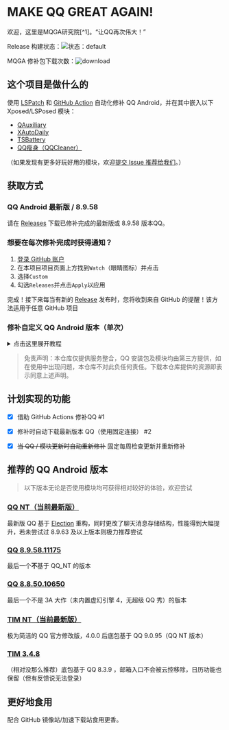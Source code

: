 # MAKE QQ GREAT AGAIN!

欢迎，这里是MQGA研究院[^1]。“让QQ再次伟大！”

Release 构建状态：![状态：default](https://github.com/Hakuin123/MQGA/actions/workflows/default.yml/badge.svg)

MQGA 修补包下载次数：![download](https://img.shields.io/github/downloads/Hakuin123/MQGA/total?logo=github)

## 这个项目是做什么的

使用 [LSPatch](https://github.com/LSPosed/LSPatch) 和 [GitHub Action](https://github.com/features/actions) 自动化修补 QQ Android，并在其中嵌入以下 Xposed/LSPosed 模块：

- [QAuxiliary](https://github.com/cinit/QAuxiliary)
- [XAutoDaily](https://github.com/LuckyPray/XAutoDaily)
- [TSBattery](https://github.com/fankes/TSBattery)
- [QQ瘦身（QQCleaner）](https://github.com/KitsunePie/QQCleaner)

（如果发现有更多好玩好用的模块，欢迎[提交 Issue 推荐给我们](https://github.com/Hakuin123/MQGA/issues/new)。）

## 获取方式

### QQ Android 最新版 / 8.9.58
请在 [Releases](https://github.com/Hakuin123/MQGA/releases) 下载已修补完成的最新版或 8.9.58 版本QQ。

### 想要在每次修补完成时获得通知？
1. [登录 GitHub 账户](https://github.com/signin)
2. 在本项目项目页面上方找到`Watch`（眼睛图标）并点击
3. 选择`Custom`
4. 勾选`Releases`并点击`Apply`以应用

完成！接下来每当有新的 [Release](https://github.com/Hakuin123/MQGA/releases) 发布时，您将收到来自 GitHub 的提醒！该方法适用于任意 GitHub 项目

### 修补自定义 QQ Android 版本（单次）
<details><summary>点击这里展开教程</summary>
<p>

1. [登录 GitHub 账户](https://github.com/signin)，然后 [Fork](https://github.com/Hakuin123/MQGA/fork) 此仓库
2. 在**你自己 fork 完成的仓库**（带有你自己的用户名）页面顶部点击`Actions`
3. （点开`All workflows`后）点击`Custom`
4. 点击蓝色`#DDF4FF`横幅`This workflow has a workflow_dispatch event trigger.`右边的`Run workflow`
5. 在弹出的窗口内填写下列内容：
  - **自定义版本号**  输入你所自定义的 QQ Android 版本（仅作名称标识作用，是否正确填写对于实际修补无影响）
  - **指定下载链接**  输入 QQ/TIM Android 安装包直链
  - **模块版本通道**  选择使用正式版（default）还是测试版（CI）的模块
6. 填写完成后点击绿色`#1F883D`的`Run workflow`并刷新页面，等待新增的工作流`Custom`的图标由黄色`#DBAB0A`变为绿色`#1F883D`，点开这个~~刚冒出来的花里胡哨变色的~~`Custom`
7. 在`Artifacts`找到修补完成的`.apk`文件，点击以下载（未登录状态下无法下载）

> 若Actions执行失败（状态为红色`#D1242F`），请自行检查输入的安装包链接是否为直链，也就是说输入的链接在浏览器打开后能够自动下载安装包。可百度或在QQ官网自行获取直链。

</p>
</details>

> 免责声明：本仓库仅提供服务整合，QQ 安装包及模块均由第三方提供，如在使用中出现问题，本仓库不对此负任何责任。下载本仓库提供的资源即表示同意上述声明。


## 计划实现的功能

- [x] 借助 GitHub Actions 修补QQ #1
- [x] 修补时自动下载最新版本 QQ（使用固定连接） #2
- [x] ~~当 QQ / 模块更新时自动重新修补~~ 固定每周检查更新并重新修补


## 推荐的 QQ Android 版本

> 以下版本无论是否使用模块均可获得相对较好的体验，欢迎尝试

### [QQ NT（当前最新版）](https://im.qq.com/index/#downloadAnchor)
最新版 QQ 基于 [Election](https://www.electronjs.org/zh/) 重构，同时更改了聊天消息存储结构，性能得到大幅提升，若未尝试过 8.9.63 及以上版本则极力推荐尝试

### [QQ 8.9.58.11175](https://downv6.qq.com/qqweb/QQ_1/android_apk/Android_8.9.58_64_HB2.apk)
最后一个**不**基于 QQ_NT 的版本

### [QQ 8.8.50.10650](https://downv6.qq.com/qqweb/QQ_1/android_apk/Android_8.9.50.10650_537155547_64.apk)
最后一个不是 3A 大作（未内置虚幻引擎 4，无超级 QQ 秀）的版本

### [TIM NT（当前最新版）](https://office.qq.com/download.html)
极为简洁的 QQ 官方修改版，4.0.0 后底包基于 QQ 9.0.95（QQ NT 版本）

### [TIM 3.4.8](https://downv6.qq.com/qqweb/QQ_1/android_apk/tim_3.4.8.3108_537129495_64.apk)
（相对没那么推荐）底包基于 QQ 8.3.9 ，邮箱入口不会被云控移除，日历功能也保留（但有反馈说无法登录）

## 更好地食用

配合 GitHub 镜像站/加速下载站食用更香。